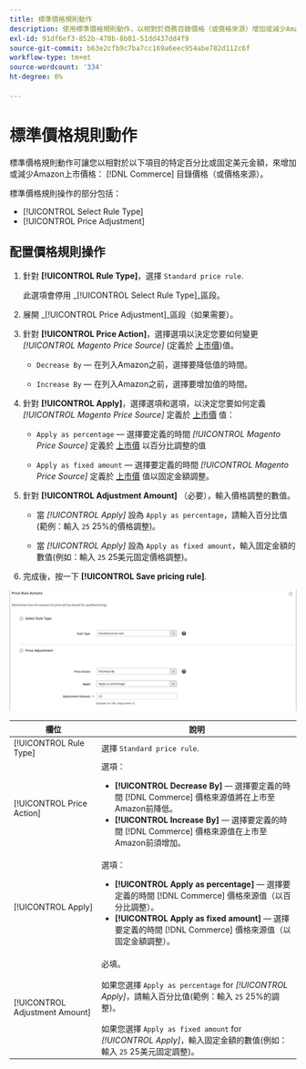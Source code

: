 ```yaml
---
title: 標準價格規則動作
description: 使用標準價格規則動作，以相對於商務目錄價格（或價格來源）增加或減少Amazon上市價格。
exl-id: 91df6ef3-852b-478b-8b01-51dd437dd4f9
source-git-commit: b63e2cfb9c7ba7cc169a6eec954abe782d112c6f
workflow-type: tm+mt
source-wordcount: '334'
ht-degree: 0%

---
```


# 標準價格規則動作

標準價格規則動作可讓您以相對於以下項目的特定百分比或固定美元金額，來增加或減少Amazon上市價格： [!DNL Commerce] 目錄價格（或價格來源）。

標準價格規則操作的部分包括：

- [!UICONTROL Select Rule Type]
- [!UICONTROL Price Adjustment]

## 配置價格規則操作

1. 針對 **[!UICONTROL Rule Type]**，選擇 `Standard price rule`.

   此選項會停用 _[!UICONTROL Select Rule Type]_區段。

1. 展開 _[!UICONTROL Price Adjustment]_區段（如果需要）。

1. 針對 **[!UICONTROL Price Action]**，選擇選項以決定您要如何變更 *[!UICONTROL Magento Price Source]* (定義於 [上市價](./listing-price.md))值。

   - `Decrease By`  — 在列入Amazon之前，選擇要降低值的時間。

   - `Increase By`  — 在列入Amazon之前，選擇要增加值的時間。

1. 針對 **[!UICONTROL Apply]**，選擇選項和選項，以決定您要如何定義 *[!UICONTROL Magento Price Source]* 定義於 [上市價](./listing-price.md) 值：

   - `Apply as percentage`  — 選擇要定義的時間 *[!UICONTROL Magento Price Source]* 定義於 [上市價](./listing-price.md) 以百分比調整的值

   - `Apply as fixed amount`  — 選擇要定義的時間 *[!UICONTROL Magento Price Source]* 定義於 [上市價](./listing-price.md) 值以固定金額調整。

1. 針對 **[!UICONTROL Adjustment Amount]** （必要），輸入價格調整的數值。

   - 當 *[!UICONTROL Apply]* 設為 `Apply as percentage`，請輸入百分比值(範例：輸入 `25` 25%的價格調整)。

   - 當 *[!UICONTROL Apply]* 設為 `Apply as fixed amount`，輸入固定金額的數值(例如：輸入 `25` 25美元固定價格調整)。

1. 完成後，按一下 **[!UICONTROL Save pricing rule]**.

![標準價格規則](assets/ob-price-rule-action-standard-example.png)

| 欄位 | 說明 |
|---|---|
| [!UICONTROL Rule Type] | 選擇 `Standard price rule`. |
| [!UICONTROL Price Action] | 選項：<ul><li>**[!UICONTROL Decrease By]**  — 選擇要定義的時間 [!DNL Commerce] 價格來源值將在上市至Amazon前降低。</li><li>**[!UICONTROL Increase By]**  — 選擇要定義的時間 [!DNL Commerce] 價格來源值在上市至Amazon前須增加。</li></ul> |
| [!UICONTROL Apply] | 選項：<ul><li>**[!UICONTROL Apply as percentage]**  — 選擇要定義的時間 [!DNL Commerce] 價格來源值（以百分比調整）。</li><li>**[!UICONTROL Apply as fixed amount]**  — 選擇要定義的時間 [!DNL Commerce] 價格來源值（以固定金額調整）。</li></ul> |
| [!UICONTROL Adjustment Amount] | 必填。<br><br>如果您選擇 `Apply as percentage` for *[!UICONTROL Apply]*，請輸入百分比值(範例：輸入 `25` 25%的調整)。<br><br>如果您選擇 `Apply as fixed amount` for *[!UICONTROL Apply]*，輸入固定金額的數值(例如：輸入 `25` 25美元固定調整)。 |
